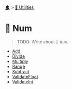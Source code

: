 <!--startTocHeader-->
[🏠](../../README.md) > [🔧 Utilities](../README.md)
# 🔢 Num
<!--endTocHeader-->

> TODO: Write about `🔢 Num`.

<!--startTocSubtopic-->
- [Add](add.md)
- [Divide](divide.md)
- [Multiply](multiply.md)
- [Range](range.md)
- [Subtract](subtract.md)
- [ValidateFloat](validate-float.md)
- [ValidateInt](validate-int.md)
<!--endTocSubtopic-->